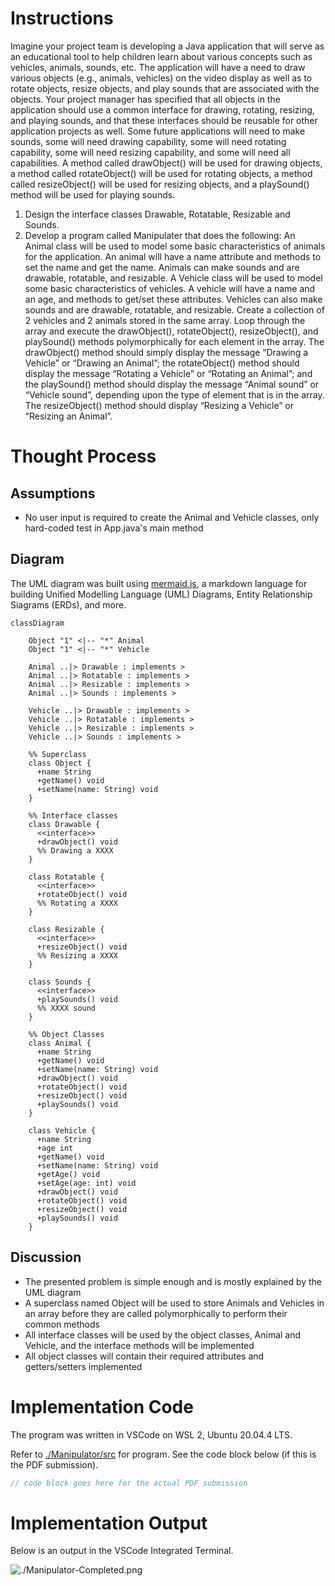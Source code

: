 # Instructions

Imagine your project team is developing a Java application that will serve as an educational tool to help children learn about various concepts such as vehicles, animals, sounds, etc. The application will have a need to draw various objects (e.g., animals, vehicles) on the video display as well as to rotate objects, resize objects, and play sounds that are associated with the objects. Your project manager has specified that all objects in the application should use a common interface for drawing, rotating, resizing, and playing sounds, and that these interfaces should be reusable for other application projects as well. Some future applications will need to make sounds, some will need drawing capability, some will need rotating capability, some will need resizing capability, and some will need all capabilities. A method called drawObject() will be used for drawing objects, a method called rotateObject() will be used for rotating objects, a method called resizeObject() will be used for resizing objects, and a playSound() method will be used for playing sounds.

1. Design the interface classes Drawable, Rotatable, Resizable and Sounds.
2. Develop a program called Manipulater that does the following: An Animal class will be used to model some basic characteristics of animals for the application. An animal will have a name attribute and methods to set the name and get the name. Animals can make sounds and are drawable, rotatable, and resizable. A Vehicle class will be used to model some basic characteristics of vehicles. A vehicle will have a name and an age, and methods to get/set these attributes. Vehicles can also make sounds and are drawable, rotatable, and resizable. Create a collection of 2 vehicles and 2 animals stored in the same array. Loop through the array and execute the drawObject(), rotateObject(), resizeObject(), and playSound() methods polymorphically for each element in the array. The drawObject() method should simply display the message “Drawing a Vehicle” or “Drawing an Animal”; the rotateObject() method should display the message “Rotating a Vehicle” or “Rotating an Animal”; and the playSound() method should display the message “Animal sound” or “Vehicle sound”, depending upon the type of element that is in the array. The resizeObject() method should display “Resizing a Vehicle” or “Resizing an Animal”.

# Thought Process

## Assumptions

- No user input is required to create the Animal and Vehicle classes, only hard-coded test in App.java's main method

## Diagram

The UML diagram was built using [mermaid.js](https://mermaid-js.github.io/mermaid/#/), a markdown language for building Unified Modelling Language (UML) Diagrams, Entity Relationship Siagrams (ERDs), and more.

```mermaid
classDiagram

    Object "1" <|-- "*" Animal
    Object "1" <|-- "*" Vehicle

    Animal ..|> Drawable : implements >
    Animal ..|> Rotatable : implements >
    Animal ..|> Resizable : implements >
    Animal ..|> Sounds : implements >

    Vehicle ..|> Drawable : implements >
    Vehicle ..|> Rotatable : implements >
    Vehicle ..|> Resizable : implements >
    Vehicle ..|> Sounds : implements >

    %% Superclass
    class Object {
      +name String
      +getName() void
      +setName(name: String) void
    }

    %% Interface classes
    class Drawable {
      <<interface>>
      +drawObject() void
      %% Drawing a XXXX
    }

    class Rotatable {
      <<interface>>
      +rotateObject() void
      %% Rotating a XXXX
    }

    class Resizable {
      <<interface>>
      +resizeObject() void
      %% Resizing a XXXX
    }

    class Sounds {
      <<interface>>
      +playSounds() void
      %% XXXX sound
    }

    %% Object Classes
    class Animal {
      +name String
      +getName() void
      +setName(name: String) void
      +drawObject() void
      +rotateObject() void
      +resizeObject() void
      +playSounds() void
    }

    class Vehicle {
      +name String
      +age int
      +getName() void
      +setName(name: String) void
      +getAge() void
      +setAge(age: int) void
      +drawObject() void
      +rotateObject() void
      +resizeObject() void
      +playSounds() void
    }

```

## Discussion

- The presented problem is simple enough and is mostly explained by the UML diagram
- A superclass named Object will be used to store Animals and Vehicles in an array before they are called polymorphically to perform their common methods
- All interface classes will be used by the object classes, Animal and Vehicle, and the interface methods will be implemented
- All object classes will contain their required attributes and getters/setters implemented

# Implementation Code

The program was written in VSCode on WSL 2, Ubuntu 20.04.4 LTS.

Refer to [./Manipulator/src](../module-07/Manipulator) for program. See the code block below (if this is the PDF submission).

```java
// code block goes here for the actual PDF submission
```

# Implementation Output

Below is an output in the VSCode Integrated Terminal.

<img src="./Manipulator-Completed.png" alt="./Manipulator-Completed.png">
